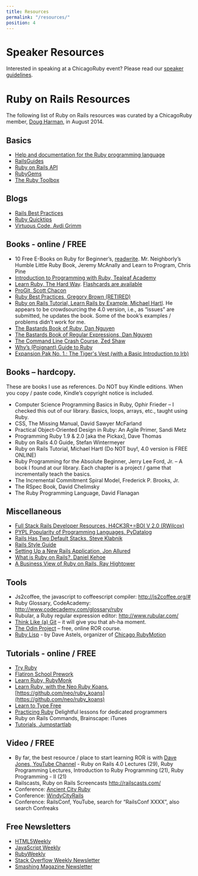 ```yaml
---
title: Resources
permalink: "/resources/"
position: 4
---
```


# Speaker Resources

Interested in speaking at a ChicagoRuby event?
Please read our [speaker guidelines](/guidelines).

# Ruby on Rails Resources

The following list of Ruby on Rails resources was curated by a ChicagoRuby member, [Doug Harman](http://www.meetup.com/ChicagoRuby/members/61690512/), in August 2014.

## Basics

* [Help and documentation for the Ruby programming language](http://ruby-doc.org/)
* [RailsGuides](http://guides.rubyonrails.org/)
* [Ruby on Rails API](http://api.rubyonrails.org/)
* [RubyGems](http://rubygems.org/)
* [The Ruby Toolbox](https://www.ruby-toolbox.com/categories/api_clients)

## Blogs

* [Rails Best Practices](http://rails-bestpractices.com/)
* [Ruby Quicktips](http://rubyquicktips.com/)
* [Virtuous Code, Avdi Grimm](http://devblog.avdi.org/)

## Books - online / FREE

* 10 Free E-Books on Ruby for Beginner’s, [readwrite](http://readwrite.com/2011/04/08/10-free-e-books-on-ruby-for-be). Mr. Neighborly’s Humble Little Ruby Book, Jeremy McAnally and Learn to Program, Chris Pine
* [Introduction to Programming with Ruby, Tealeaf Academy](http://www.gotealeaf.com/books/ruby)
* [Learn Ruby, The Hard Way](http://ruby.learncodethehardway.org/book/). [Flashcards are available](http://www.flashcardmachine.com/learn-ruby-thehardwaypart1.html)
* [ProGit, Scott Chacon](http://git-scm.com/book)
* [Ruby Best Practices, Gregory Brown (RETIRED)](http://blog.rubybestpractices.com/posts/gregory/022-rbp-now-open.html)
* [Ruby on Rails Tutorial, Learn Rails by Example, Michael Hartl](http://www.railstutorial.org/).  He appears to be crowdsourcing the 4.0 version, i.e., as “issues” are submitted, he updates the book.  Some of the book’s examples / problems didn’t work for me.
* [The Bastards Book of Ruby, Dan Nguyen](http://ruby.bastardsbook.com/)
* [The Bastards Book of Regular Expressions, Dan Nguyen](http://regex.bastardsbook.com/)
* [The Command Line Crash Course, Zed Shaw](http://cli.learncodethehardway.org/book/)
* [Why’s (Poignant) Guide to Ruby](http://mislav.uniqpath.com/poignant-guide/book/)
* [Expansion Pak No. 1.: The Tiger's Vest (with a Basic Introduction to Irb)](http://mislav.uniqpath.com/poignant-guide/book/expansion-pak-1.html)

## Books – hardcopy.

These are books I use as references.  Do NOT buy Kindle editions.  When you copy / paste code, Kindle’s copyright notice is included.

* Computer Science Programming Basics in Ruby, Ophir Frieder – I checked this out of our library.  Basics, loops, arrays, etc., taught using Ruby.
* CSS, The Missing Manual, David Sawyer McFarland
* Practical Object-Oriented Design in Ruby: An Agile Primer, Sandi Metz
* Programming Ruby 1.9 & 2.0 [aka the Pickax], Dave Thomas
* Ruby on Rails 4.0 Guide, Stefan Wintermeyer
* Ruby on Rails Tutorial, Michael Hartl (Do NOT buy!, 4.0 version is FREE ONLINE)
* Ruby Programming for the Absolute Beginner, Jerry Lee Ford, Jr. – A book I found at our library.  Each chapter is a project / game that incrementally teach the basics.
* The Incremental Commitment Spiral Model, Frederick P. Brooks, Jr.
* The RSpec Book, David Chelimsky
* The Ruby Programming Language, David Flanagan

## Miscellaneous

* [Full Stack Rails Developer Resources, H4CK3R+=BOI V 2.0 (RWilcox)](http://rwilcox.tumblr.com/post/72620660832/full-stack-rails-developer-resources)  
* [PYPL Popularity of Programming Languages, PyDatalog](https://sites.google.com/site/pydatalog/pypl/PyPL-PopularitY-of-Programming-Language)
* [Rails Has Two Default Stacks, Steve Klabnik](http://words.steveklabnik.com/rails-has-two-default-stacks)
* [Rails Style Guide](https://github.com/bbatsov/rails-style-guide)
* [Setting Up a New Rails Application, Jon Allured](http://jonallured.com/2012/10/17/setting-up-a-new-rails-app.html)
* [What is Ruby on Rails?, Daniel Kehoe](http://railsapps.github.io/what-is-ruby-rails.html)
* [A Business View of Ruby on Rails, Ray Hightower](http://www.wisdomgroup.com/blog/a-business-view-of-ruby-on-rails/)

## Tools

* Js2coffee, the javascript to coffeescript compiler: http://js2coffee.org/#
* Ruby Glossary, CodeAcademy: http://www.codecademy.com/glossary/ruby
* Rubular, a Ruby regular expression editor: http://www.rubular.com/
* [Think Like (a) Git](http://think-like-a-git.net/epic.html) – it will give you that ah-ha moment.
* [The Odin Project](http://www.theodinproject.com/) – free, online ROR course.
* [Ruby Lisp](https://bitbucket.org/dastels/rubylisp) - by Dave Astels, organizer of [Chicago RubyMotion](http://www.meetup.com/Chicago-RubyMotion/)

## Tutorials - online / FREE

* [Try Ruby](http://tryruby.org/levels/1/challenges/0)
* [Flatiron School Prework](http://prework.flatironschool.com/web-development/#tocAnchor-1-1-1)
* [Learn Ruby, RubyMonk](https://rubymonk.com/)
* [Learn Ruby, with the Neo Ruby Koans](http://rubykoans.com/), [https://github.com/neo/ruby_koans](https://github.com/neo/ruby_koans)
* [Learn to Type Free](http://www.typingweb.com/)
* [Practicing Ruby](https://practicingruby.com/) Delightful lessons for dedicated programmers
* Ruby on Rails Commands, Brainscape: iTunes
* [Tutorials, Jumpstartlab](http://tutorials.jumpstartlab.com/)

## Video / FREE

* By far, the best resource / place to start learning ROR is with [Dave Jones, YouTube Channel](https://www.youtube.com/user/lockersoft) - Ruby on Rails 4.0 Lectures (29), Ruby Programming Lectures, Introduction to Ruby Programming (21), Ruby Programming - II (21)
* Railscasts, Ruby on Rails Screencasts http://railscasts.com/
* Conference: [Ancient City Ruby](https://www.youtube.com/user/Hashrocket)
* Conference: [WindyCityRails](http://www.windycityrails.org/videos/2013/)
* Conference: RailsConf, YouTube, search for “RailsConf XXXX”, also search Confreaks

## Free Newsletters

* [HTML5Weekly](http://html5weekly.com/)
* [JavaScript Weekly](http://javascriptweekly.com/)
* [RubyWeekly](http://rubyweekly.com/)
* [Stack Overflow Weekly Newsletter](http://stackexchange.com/newsletters)
* [Smashing Magazine Newsletter](http://www.smashingmagazine.com/)
